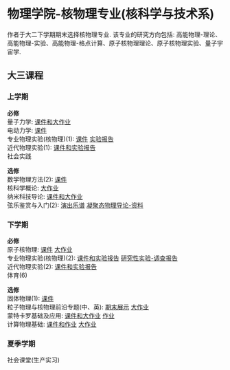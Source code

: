 # 物理学院-核物理专业(核科学与技术系)
作者于大二下学期期末选择核物理专业. 该专业的研究方向包括: 高能物理-理论、高能物理-实验、高能物理-格点计算、原子核物理理论、原子核物理实验、量子宇宙学.

## 大三课程

### 上学期
**必修**<br>
量子力学: [课件和大作业](https://pan.baidu.com/s/13Bl2hb0PThQ5syBp5csJ1Q?pwd=grjw)<br>
电动力学: [课件](https://pan.baidu.com/s/1Yt4t8t3EIE1-6ssp0SgzAg?pwd=nh87)<br>
专业物理实验(核物理)(1): [课件](https://pan.baidu.com/s/1pzQaWu3qJboQMdDKafAAAw?pwd=dddp) [实验报告](https://pan.baidu.com/s/1TYSPXH6NUGjSUp7g2KcQWQ?pwd=yf2h)<br>
近代物理实验(1): [课件和实验报告](https://pan.baidu.com/s/1p_3CJpoFoE7Cbm8_xGNpJw?pwd=5gyw)<br>
社会实践

**选修**<br>
数学物理方法(2): [课件](https://pan.baidu.com/s/1snKWXe0jkuvOcqM2_sankA?pwd=mr9d)<br>
核科学概论: [大作业](downloads/U3/nuclear_sci.pdf)<br>
纳米科技导论: [课件和大作业](https://pan.baidu.com/s/1FBf-b4l2xpsZENipx8_Rcw?pwd=xh5s)<br>
弦乐鉴赏与入门(2): [演出乐谱](downloads/U3/在水一方-vio3%20-%20分谱.pdf)
[凝聚态物理导论-资料](https://pan.baidu.com/s/1sNX3j5H2v9B-kATpd4qnWw?pwd=t8rt)

### 下学期
**必修**<br>
原子核物理: [课件](https://pan.baidu.com/s/1--sYL3HTIojIPle2Ae-ilA?pwd=8qfe) [大作业](downloads/U3/核电.pdf)<br>
专业物理实验(核物理)(2): [课件和实验报告](https://pan.baidu.com/s/1TUCZ2k2-xmGDRVw48LGByw?pwd=sv75) [研究性实验-调查报告](downloads/U3/research_exp.pdf)<br>
近代物理实验(2): [课件和实验报告](https://pan.baidu.com/s/1YkCzjq-eUrVW41S7JzcUZw?pwd=9jmt)<br>
体育(6)

**选修**<br>
固体物理(1): [课件](https://pan.baidu.com/s/1DgdGJE_W5J8aAy4Ga2VNjw?pwd=xdyd)<br>
粒子物理与核物理前沿专题(中、英): [期末展示](downloads/U3/LaMET.pdf) [大作业](downloads/U3/LQCD.pdf)<br>
蒙特卡罗基础及应用: [课件和大作业](https://pan.baidu.com/s/1oDbNugosfHYnPDOX6oCuZQ?pwd=eb3e) [作业](downloads/U3/homework_1_2_3.pdf)<br>
计算物理基础: [课件和作业](https://pan.baidu.com/s/1xv7QYcjKd4RrfvC0jc0Gjg?pwd=xmkc) [大作业](downloads/U3/pxp_model.pdf)<br>

### 夏季学期
社会课堂(生产实习)
